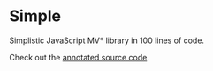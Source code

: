 Simple
======

Simplistic JavaScript MV* library in 100 lines of code.

Check out the [annotated source code](http://simplejs.org).
